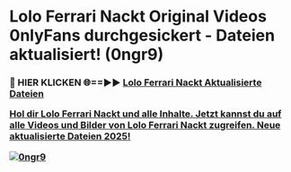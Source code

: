 # Lolo Ferrari Nackt Original Videos 0nlyFans durchgesickert - Dateien aktualisiert! (0ngr9)

<h3>🔴 HIER KLICKEN 🌐==►► <a href="https://tinyurl.com/h6vf6nb8" rel="nofollow">Lolo Ferrari Nackt Aktualisierte Dateien

Hol dir Lolo Ferrari Nackt und alle Inhalte. Jetzt kannst du auf alle Videos und Bilder von Lolo Ferrari Nackt zugreifen. Neue aktualisierte Dateien 2025!

[![0ngr9](https://i.imgur.com/sD4kR3V.gif)](https://tinyurl.com/h6vf6nb8)
